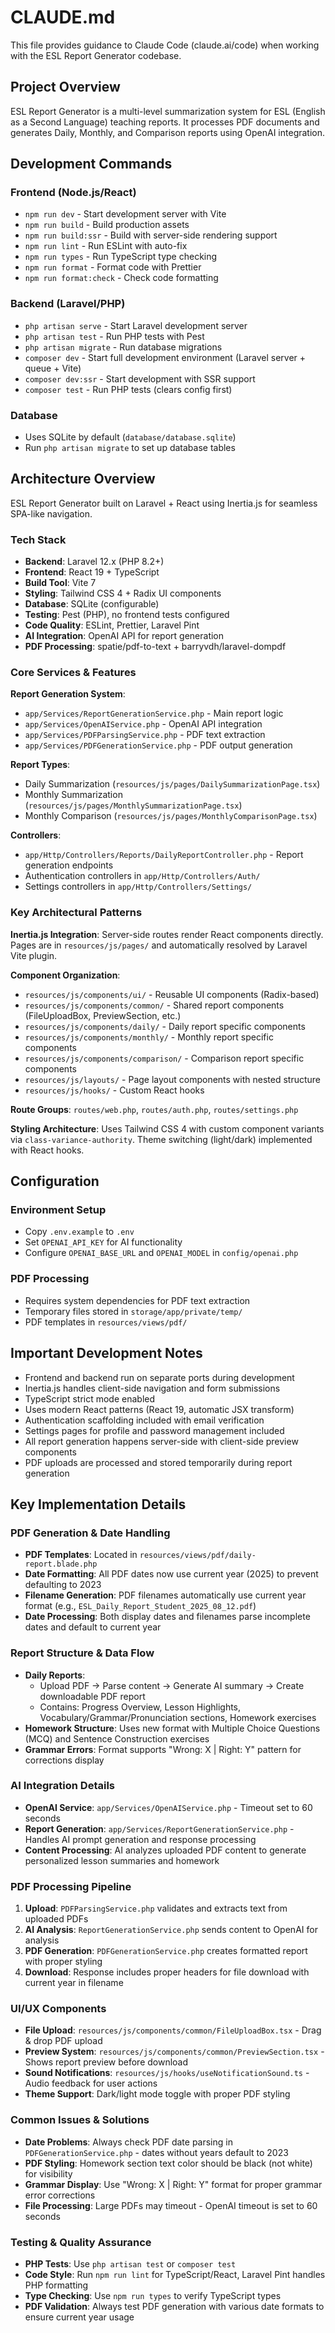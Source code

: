 # CLAUDE.md

This file provides guidance to Claude Code (claude.ai/code) when working with the ESL Report Generator codebase.

## Project Overview

ESL Report Generator is a multi-level summarization system for ESL (English as a Second Language) teaching reports. It processes PDF documents and generates Daily, Monthly, and Comparison reports using OpenAI integration.

## Development Commands

### Frontend (Node.js/React)
- `npm run dev` - Start development server with Vite
- `npm run build` - Build production assets
- `npm run build:ssr` - Build with server-side rendering support
- `npm run lint` - Run ESLint with auto-fix
- `npm run types` - Run TypeScript type checking
- `npm run format` - Format code with Prettier
- `npm run format:check` - Check code formatting

### Backend (Laravel/PHP)
- `php artisan serve` - Start Laravel development server
- `php artisan test` - Run PHP tests with Pest
- `php artisan migrate` - Run database migrations
- `composer dev` - Start full development environment (Laravel server + queue + Vite)
- `composer dev:ssr` - Start development with SSR support
- `composer test` - Run PHP tests (clears config first)

### Database
- Uses SQLite by default (`database/database.sqlite`)
- Run `php artisan migrate` to set up database tables

## Architecture Overview

ESL Report Generator built on Laravel + React using Inertia.js for seamless SPA-like navigation.

### Tech Stack
- **Backend**: Laravel 12.x (PHP 8.2+)
- **Frontend**: React 19 + TypeScript
- **Build Tool**: Vite 7
- **Styling**: Tailwind CSS 4 + Radix UI components
- **Database**: SQLite (configurable)
- **Testing**: Pest (PHP), no frontend tests configured
- **Code Quality**: ESLint, Prettier, Laravel Pint
- **AI Integration**: OpenAI API for report generation
- **PDF Processing**: spatie/pdf-to-text + barryvdh/laravel-dompdf

### Core Services & Features

**Report Generation System**:
- `app/Services/ReportGenerationService.php` - Main report logic
- `app/Services/OpenAIService.php` - OpenAI API integration
- `app/Services/PDFParsingService.php` - PDF text extraction
- `app/Services/PDFGenerationService.php` - PDF output generation

**Report Types**:
- Daily Summarization (`resources/js/pages/DailySummarizationPage.tsx`)
- Monthly Summarization (`resources/js/pages/MonthlySummarizationPage.tsx`)
- Monthly Comparison (`resources/js/pages/MonthlyComparisonPage.tsx`)

**Controllers**:
- `app/Http/Controllers/Reports/DailyReportController.php` - Report generation endpoints
- Authentication controllers in `app/Http/Controllers/Auth/`
- Settings controllers in `app/Http/Controllers/Settings/`

### Key Architectural Patterns

**Inertia.js Integration**: Server-side routes render React components directly. Pages are in `resources/js/pages/` and automatically resolved by Laravel Vite plugin.

**Component Organization**:
- `resources/js/components/ui/` - Reusable UI components (Radix-based)
- `resources/js/components/common/` - Shared report components (FileUploadBox, PreviewSection, etc.)
- `resources/js/components/daily/` - Daily report specific components
- `resources/js/components/monthly/` - Monthly report specific components
- `resources/js/components/comparison/` - Comparison report specific components
- `resources/js/layouts/` - Page layout components with nested structure
- `resources/js/hooks/` - Custom React hooks

**Route Groups**: `routes/web.php`, `routes/auth.php`, `routes/settings.php`

**Styling Architecture**: Uses Tailwind CSS 4 with custom component variants via `class-variance-authority`. Theme switching (light/dark) implemented with React hooks.

## Configuration

### Environment Setup
- Copy `.env.example` to `.env`
- Set `OPENAI_API_KEY` for AI functionality
- Configure `OPENAI_BASE_URL` and `OPENAI_MODEL` in `config/openai.php`

### PDF Processing
- Requires system dependencies for PDF text extraction
- Temporary files stored in `storage/app/private/temp/`
- PDF templates in `resources/views/pdf/`

## Important Development Notes

- Frontend and backend run on separate ports during development
- Inertia.js handles client-side navigation and form submissions
- TypeScript strict mode enabled
- Uses modern React patterns (React 19, automatic JSX transform)
- Authentication scaffolding included with email verification
- Settings pages for profile and password management included
- All report generation happens server-side with client-side preview components
- PDF uploads are processed and stored temporarily during report generation

## Key Implementation Details

### PDF Generation & Date Handling
- **PDF Templates**: Located in `resources/views/pdf/daily-report.blade.php`
- **Date Formatting**: All PDF dates now use current year (2025) to prevent defaulting to 2023
- **Filename Generation**: PDF filenames automatically use current year format (e.g., `ESL_Daily_Report_Student_2025_08_12.pdf`)
- **Date Processing**: Both display dates and filenames parse incomplete dates and default to current year

### Report Structure & Data Flow
- **Daily Reports**: 
  - Upload PDF → Parse content → Generate AI summary → Create downloadable PDF report
  - Contains: Progress Overview, Lesson Highlights, Vocabulary/Grammar/Pronunciation sections, Homework exercises
- **Homework Structure**: Uses new format with Multiple Choice Questions (MCQ) and Sentence Construction exercises
- **Grammar Errors**: Format supports "Wrong: X | Right: Y" pattern for corrections display

### AI Integration Details
- **OpenAI Service**: `app/Services/OpenAIService.php` - Timeout set to 60 seconds
- **Report Generation**: `app/Services/ReportGenerationService.php` - Handles AI prompt generation and response processing
- **Content Processing**: AI analyzes uploaded PDF content to generate personalized lesson summaries and homework

### PDF Processing Pipeline
1. **Upload**: `PDFParsingService.php` validates and extracts text from uploaded PDFs
2. **AI Analysis**: `ReportGenerationService.php` sends content to OpenAI for analysis
3. **PDF Generation**: `PDFGenerationService.php` creates formatted report with proper styling
4. **Download**: Response includes proper headers for file download with current year in filename

### UI/UX Components
- **File Upload**: `resources/js/components/common/FileUploadBox.tsx` - Drag & drop PDF upload
- **Preview System**: `resources/js/components/common/PreviewSection.tsx` - Shows report preview before download
- **Sound Notifications**: `resources/js/hooks/useNotificationSound.ts` - Audio feedback for user actions
- **Theme Support**: Dark/light mode toggle with proper PDF styling

### Common Issues & Solutions
- **Date Problems**: Always check PDF date parsing in `PDFGenerationService.php` - dates without years default to 2023
- **PDF Styling**: Homework section text color should be black (not white) for visibility
- **Grammar Display**: Use "Wrong: X | Right: Y" format for proper grammar error corrections
- **File Processing**: Large PDFs may timeout - OpenAI timeout is set to 60 seconds

### Testing & Quality Assurance
- **PHP Tests**: Use `php artisan test` or `composer test` 
- **Code Style**: Run `npm run lint` for TypeScript/React, Laravel Pint handles PHP formatting
- **Type Checking**: Use `npm run types` to verify TypeScript types
- **PDF Validation**: Always test PDF generation with various date formats to ensure current year usage